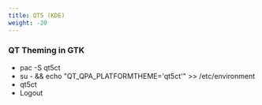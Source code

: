 ```yaml
---
title: QT5 (KDE)
weight: -20
---
```


### QT Theming in GTK
- pac -S qt5ct
- su - && echo "QT_QPA_PLATFORMTHEME='qt5ct'" >> /etc/environment
- qt5ct
- Logout
